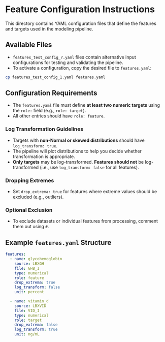 # Feature Configuration Instructions

This directory contains YAML configuration files that define the features and targets used in the modeling pipeline.

## Available Files

- `features_test_config_?.yaml` files contain alternative input configurations for testing and validating the pipeline.
- To activate a configuration, copy the desired file to `features.yaml`:

```bash
cp features_test_config_1.yaml features.yaml
```

## Configuration Requirements

- The `features.yaml` file must define **at least two numeric targets** using the `role:` field (e.g., `role: target`).
- All other entries should have `role: feature`.

### Log Transformation Guidelines

- Targets with **non-Normal or skewed distributions** should have `log_transform: true`.
- The pipeline will plot distributions to help you decide whether transformation is appropriate.
- **Only targets** may be log-transformed. **Features should not** be log-transformed (i.e., use `log_transform: false` for all features).

### Dropping Extremes

- Set `drop_extrema: true` for features where extreme values should be excluded (e.g., outliers).

### Optional Exclusion

- To exclude datasets or individual features from processing, comment them out using `#`.

## Example `features.yaml` Structure

```yaml
features:
  - name: glycohemoglobin
    source: LBXGH
    file: GHB_I
    type: numerical
    role: feature
    drop_extrema: true
    log_transform: false
    unit: percent

  - name: vitamin_d
    source: LBXVID
    file: VID_I
    type: numerical
    role: target
    drop_extrema: false
    log_transform: true
    unit: ng/mL
```
